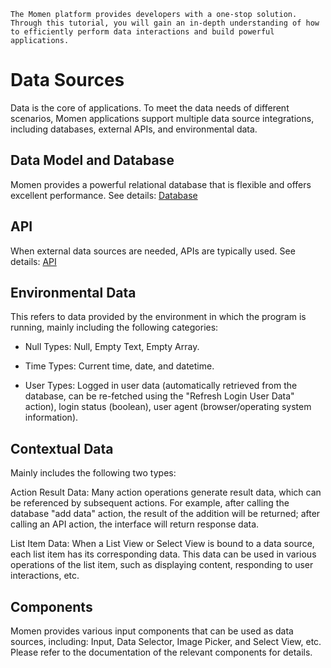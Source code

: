```description
The Momen platform provides developers with a one-stop solution. Through this tutorial, you will gain an in-depth understanding of how to efficiently perform data interactions and build powerful applications.
```

# Data Sources

Data is the core of applications. To meet the data needs of different scenarios, Momen applications support multiple data source integrations, including databases, external APIs, and environmental data.

## Data Model and Database

Momen provides a powerful relational database that is flexible and offers excellent performance. See details: [Database](https://docs.momen.com/data/datamodel.html)

## API

When external data sources are needed, APIs are typically used. See details: [API](https://docs.momen.com/data/api.html)

## Environmental Data

This refers to data provided by the environment in which the program is running, mainly including the following categories:

* Null Types: Null, Empty Text, Empty Array.

* Time Types: Current time, date, and datetime.

* User Types: Logged in user data (automatically retrieved from the database, can be re-fetched using the "Refresh Login User Data" action), login status (boolean), user agent (browser/operating system information).

## Contextual Data

Mainly includes the following two types:

Action Result Data: Many action operations generate result data, which can be referenced by subsequent actions. For example, after calling the database "add data" action, the result of the addition will be returned; after calling an API action, the interface will return response data.

List Item Data: When a List View or Select View is bound to a data source, each list item has its corresponding data. This data can be used in various operations of the list item, such as displaying content, responding to user interactions, etc.

## Components

Momen provides various input components that can be used as data sources, including: Input, Data Selector, Image Picker, and Select View, etc. Please refer to the documentation of the relevant components for details.